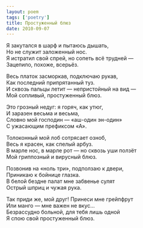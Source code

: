 ```yaml
---
layout: poem
tags: ['poetry']
title: Простуженный блюз
date: 2010-09-07
---
```


Я закутался в шарф и пытаюсь дышать,<br>
Но не служит заложенный нос.<br>
Я истратил свой спрей, но сопеть всё трудней&nbsp;—<br>
Зацепило, похоже, всерьёз.<br>

Весь платок засморкав, подключаю рукав,<br>
Как последний припрятанный туз.<br>
И сквозь пальцы летит — непристойный на вид&nbsp;—<br>
Мой сопливый, простуженный блюз.<br>

Это грозный недуг: я горяч, как утюг,<br>
И заразен весьма и весьма,<br>
Словно мой господин — «аш-один эн-один»<br>
С ужасающим префиксом «А».<br>

Толоконный мой лоб сотрясает озноб,<br>
Весь я красен, как спелый арбуз.<br>
В марле нос, в марле рот — но сквозь уши ползёт<br>
Мой гриппозный и вирусный блюз.<br>

Позвонив на «ноль три», подползаю к двери,<br>
Приникаю к бойнице глазка.<br>
В белой бездне палат мне забвенье сулят<br>
Острый шприц и чужая рука.<br>

Так приди же, мой друг! Принеси мне грейпфрут<br>
Или манго — мне важен не вкус...<br>
Безрассудно больной, для тебя лишь одной<br>
Я спою свой простуженный блюз.
